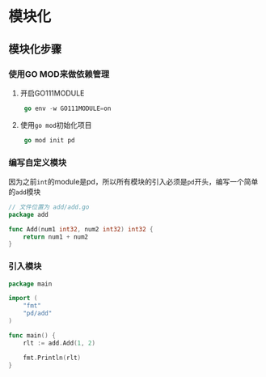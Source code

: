 # 模块化

## 模块化步骤

### 使用GO MOD来做依赖管理

1. 开启GO111MODULE
   ```go
    go env -w GO111MODULE=on
   ```
2. 使用`go mod`初始化项目
   ```go
    go mod init pd
   ```

### 编写自定义模块

因为之前`int`的module是pd，所以所有模块的引入必须是`pd`开头，编写一个简单的`add`模块

```go
// 文件位置为 add/add.go
package add

func Add(num1 int32, num2 int32) int32 {
	return num1 + num2
}
```

### 引入模块

```go
package main

import (
	"fmt"
	"pd/add"
)

func main() {
	rlt := add.Add(1, 2)

	fmt.Println(rlt)
}
```